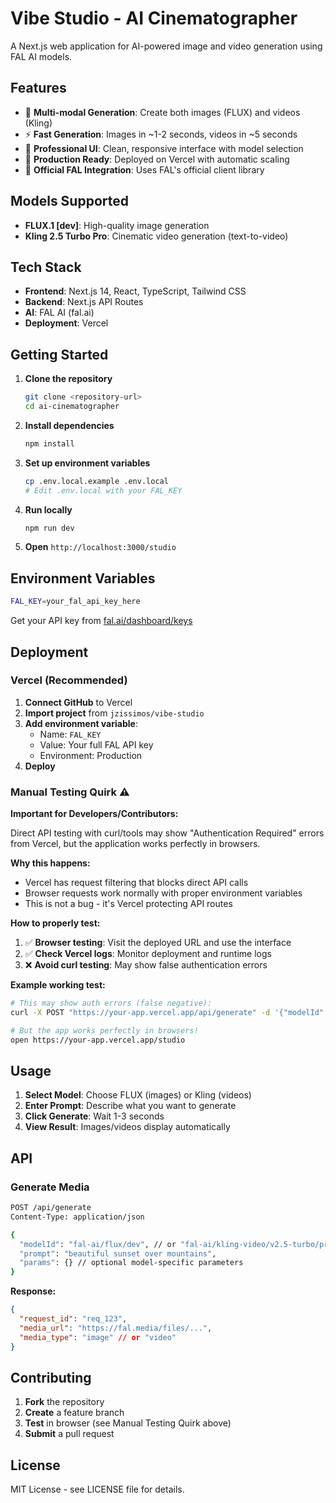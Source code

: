 # Vibe Studio - AI Cinematographer

A Next.js web application for AI-powered image and video generation using FAL AI models.

## Features

- 🎨 **Multi-modal Generation**: Create both images (FLUX) and videos (Kling)
- ⚡ **Fast Generation**: Images in ~1-2 seconds, videos in ~5 seconds
- 🎯 **Professional UI**: Clean, responsive interface with model selection
- 🚀 **Production Ready**: Deployed on Vercel with automatic scaling
- 🔧 **Official FAL Integration**: Uses FAL's official client library

## Models Supported

- **FLUX.1 [dev]**: High-quality image generation
- **Kling 2.5 Turbo Pro**: Cinematic video generation (text-to-video)

## Tech Stack

- **Frontend**: Next.js 14, React, TypeScript, Tailwind CSS
- **Backend**: Next.js API Routes
- **AI**: FAL AI (fal.ai)
- **Deployment**: Vercel

## Getting Started

1. **Clone the repository**
   ```bash
   git clone <repository-url>
   cd ai-cinematographer
   ```

2. **Install dependencies**
   ```bash
   npm install
   ```

3. **Set up environment variables**
   ```bash
   cp .env.local.example .env.local
   # Edit .env.local with your FAL_KEY
   ```

4. **Run locally**
   ```bash
   npm run dev
   ```

5. **Open** `http://localhost:3000/studio`

## Environment Variables

```bash
FAL_KEY=your_fal_api_key_here
```

Get your API key from [fal.ai/dashboard/keys](https://fal.ai/dashboard/keys)

## Deployment

### Vercel (Recommended)

1. **Connect GitHub** to Vercel
2. **Import project** from `jzissimos/vibe-studio`
3. **Add environment variable**:
   - Name: `FAL_KEY`
   - Value: Your full FAL API key
   - Environment: Production
4. **Deploy**

### Manual Testing Quirk ⚠️

**Important for Developers/Contributors:**

Direct API testing with curl/tools may show "Authentication Required" errors from Vercel, but the application works perfectly in browsers.

**Why this happens:**
- Vercel has request filtering that blocks direct API calls
- Browser requests work normally with proper environment variables
- This is not a bug - it's Vercel protecting API routes

**How to properly test:**
1. ✅ **Browser testing**: Visit the deployed URL and use the interface
2. ✅ **Check Vercel logs**: Monitor deployment and runtime logs
3. ❌ **Avoid curl testing**: May show false authentication errors

**Example working test:**
```bash
# This may show auth errors (false negative):
curl -X POST "https://your-app.vercel.app/api/generate" -d '{"modelId":"fal-ai/flux/dev","prompt":"test"}'

# But the app works perfectly in browsers!
open https://your-app.vercel.app/studio
```

## Usage

1. **Select Model**: Choose FLUX (images) or Kling (videos)
2. **Enter Prompt**: Describe what you want to generate
3. **Click Generate**: Wait 1-3 seconds
4. **View Result**: Images/videos display automatically

## API

### Generate Media

```bash
POST /api/generate
Content-Type: application/json

{
  "modelId": "fal-ai/flux/dev", // or "fal-ai/kling-video/v2.5-turbo/pro/text-to-video"
  "prompt": "beautiful sunset over mountains",
  "params": {} // optional model-specific parameters
}
```

**Response:**
```json
{
  "request_id": "req_123",
  "media_url": "https://fal.media/files/...",
  "media_type": "image" // or "video"
}
```

## Contributing

1. **Fork** the repository
2. **Create** a feature branch
3. **Test** in browser (see Manual Testing Quirk above)
4. **Submit** a pull request

## License

MIT License - see LICENSE file for details.
